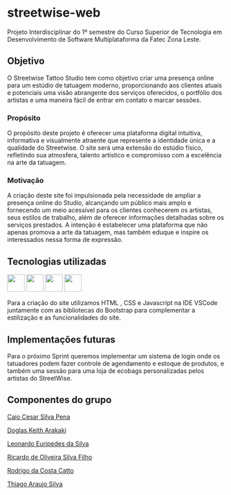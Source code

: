 # streetwise-web

Projeto Interdisciplinar do 1º semestre do Curso Superior de Tecnologia em Desenvolvimento de Software Multiplataforma da Fatec Zona Leste.

## Objetivo

O Streetwise Tattoo Studio tem como objetivo criar uma presença online para um estúdio de tatuagem moderno, proporcionando aos clientes atuais e potenciais uma visão abrangente dos serviços oferecidos, o portfólio dos artistas e uma maneira fácil de entrar em contato e marcar sessões.

### Propósito

O propósito deste projeto é oferecer uma plataforma digital intuitiva, informativa e visualmente atraente que represente a identidade única e a qualidade do Streetwise. O site será uma extensão do estúdio físico, refletindo sua atmosfera, talento artístico e compromisso com a excelência na arte da tatuagem.

### Motivação

A criação deste site foi impulsionada pela necessidade de ampliar a presença online do Studio, alcançando um público mais amplo e fornecendo um meio acessível para os clientes conhecerem os artistas, seus estilos de trabalho, além de oferecer informações detalhadas sobre os serviços prestados. A intenção é estabelecer uma plataforma que não apenas promova a arte da tatuagem, mas também eduque e inspire os interessados nessa forma de expressão.

## Tecnologias utilizadas

<img src="https://cdn.jsdelivr.net/gh/devicons/devicon/icons/html5/html5-original.svg" width="40" height="40" /> <img src="https://cdn.jsdelivr.net/gh/devicons/devicon/icons/css3/css3-original.svg" width="40" height="40" /> <img src="https://cdn.jsdelivr.net/gh/devicons/devicon/icons/javascript/javascript-original.svg" width="40" height="40" /> <img src="https://cdn.jsdelivr.net/gh/devicons/devicon/icons/bootstrap/bootstrap-original.svg" width="40" height="40" />

Para a criação do site utilizamos HTML , CSS e Javascript na IDE VSCode juntamente com as bibliotecas do Bootstrap para complementar a estilização e as funcionalidades do site.

## Implementações futuras

Para o próximo Sprint queremos implementar um sistema de login onde os tatuadores podem fazer controle de agendamento e estoque de produtos, e também uma sessão para uma loja de ecobags personalizadas pelos artistas do StreetWise.

## Componentes do grupo

[Caio Cesar Silva Pena](https://www.github.com/caiocesardev)

[Doglas Keith Arakaki](https://www.github.com/Doglaska)

[Leonardo Euripedes da Silva](https://www.github.com/leoesilva)

[Ricardo de Oliveira Silva Filho](https://www.github.com/ricrdofilho)

[Rodrigo da Costa Catto](https://www.github.com/RodrigoCatto239)

[Thiago Araujo Silva](https://www.github.com/AraujoThiago0822)

